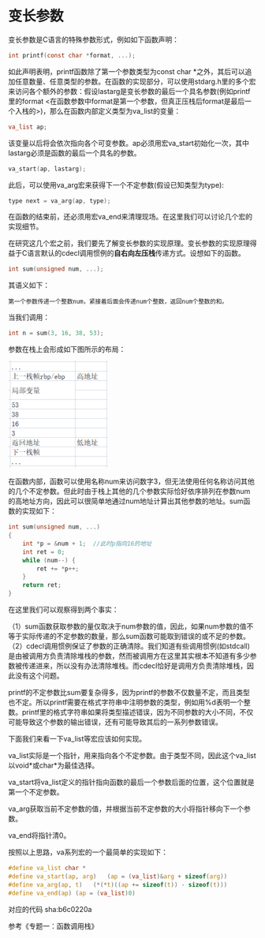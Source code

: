 # 变长参数
变长参数是C语言的特殊参数形式，例如如下函数声明：

```c
int printf(const char *format, ...);
```

如此声明表明，printf函数除了第一个参数类型为const char \*之外，其后可以追加任意数量、任意类型的参数。在函数的实现部分，可以使用stdarg.h里的多个宏来访问各个额外的参数：假设lastarg是变长参数的最后一个具名参数(例如printf里的format <在函数参数中format是第一个参数，但真正压栈后format是最后一个入栈的>)，那么在函数内部定义类型为va_list的变量：

```c
va_list ap;
```

该变量以后将会依次指向各个可变参数。ap必须用宏va_start初始化一次，其中lastarg必须是函数的最后一个具名的参数。

```c
va_start(ap, lastarg);
```

此后，可以使用va_arg宏来获得下一个不定参数(假设已知类型为type):

```c
type next = va_arg(ap, type);
```

在函数的结束前，还必须用宏va_end来清理现场。在这里我们可以讨论几个宏的实现细节。

在研究这几个宏之前，我们要先了解变长参数的实现原理。变长参数的实现原理得益于C语言默认的cdecl调用惯例的**自右向左压栈**传递方式。设想如下的函数。

```c
int sum(unsigned num, ...);
```

其语义如下：

```
第一个参数传递一个整数num，紧接着后面会传递num个整数，返回num个整数的和。
```

当我们调用：

```c
int n = sum(3, 16, 38, 53);
```

参数在栈上会形成如下图所示的布局：

![](images/Snipaste_2023-05-16_21-22-10.png)

在函数内部，函数可以使用名称num来访问数字3，但无法使用任何名称访问其他的几个不定参数。但此时由于栈上其他的几个参数实际恰好依序排列在参数num的高地址方向，因此可以很简单地通过num地址计算出其他参数的地址。sum函数的实现如下：

```c
int sum(unsigned num, ...)
{
    int *p = &num + 1;  //此时p指向16的地址
    int ret = 0;
    while (num--) {
        ret += *p++;
    }
    return ret;
}
```

在这里我们可以观察得到两个事实：

（1）sum函数获取参数的量仅取决于num参数的值，因此，如果num参数的值不等于实际传递的不定参数的数量，那么sum函数可能取到错误的或不足的参数。
（2）cdecl调用惯例保证了参数的正确清除。我们知道有些调用惯例(如stdcall)是由被调用方负责清除堆栈的参数，然而被调用方在这里其实根本不知道有多少参数被传递进来，所以没有办法清除堆栈。而cdecl恰好是调用方负责清除堆栈，因此没有这个问题。

printf的不定参数比sum要复杂得多，因为printf的参数不仅数量不定，而且类型也不定。所以printf需要在格式字符串中注明参数的类型，例如用%d表明一个整数。printf里的格式字符串如果将类型描述错误，因为不同参数的大小不同，不仅可能导致这个参数的输出错误，还有可能导致其后的一系列参数错误。

下面我们来看一下va_list等宏应该如何实现。

va_list实际是一个指针，用来指向各个不定参数。由于类型不同，因此这个va_list以void\*或char\*为最佳选择。

va_start将va_list定义的指针指向函数的最后一个参数后面的位置，这个位置就是第一个不定参数。

va_arg获取当前不定参数的值，并根据当前不定参数的大小将指针移向下一个参数。

va_end将指针清0。

按照以上思路，va系列宏的一个最简单的实现如下：

```c
#define va_list char *
#define va_start(ap, arg)   (ap = (va_list)&arg + sizeof(arg))
#define va_arg(ap, t)   (*(*t)((ap += sizeof(t)) - sizeof(t)))
#define va_end(ap) (ap = (va_list)0)
```

对应的代码 sha:b6c0220a

参考《专题一：函数调用栈》

